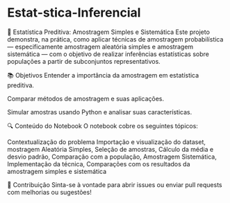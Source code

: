 # Estat-stica-Inferencial
🧪 Estatística Preditiva: Amostragem Simples e Sistemática
Este projeto demonstra, na prática, como aplicar técnicas de amostragem probabilística — especificamente amostragem aleatória simples e amostragem sistemática — com o objetivo de realizar inferências estatísticas sobre populações a partir de subconjuntos representativos.

📚 Objetivos
Entender a importância da amostragem em estatística preditiva.

Comparar métodos de amostragem e suas aplicações.

Simular amostras usando Python e analisar suas características.

🔍 Conteúdo do Notebook
O notebook cobre os seguintes tópicos:

Contextualização do problema
Importação e visualização do dataset, mostragem Aleatória Simples, Seleção de amostras, Cálculo da média e desvio padrão, Comparação com a população, Amostragem Sistemática, Implementação da técnica, Comparações com os resultados da amostragem simples e sistemática

🤝 Contribuição
Sinta-se à vontade para abrir issues ou enviar pull requests com melhorias ou sugestões!
